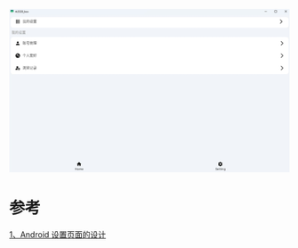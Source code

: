 ![UI](./UI.png)

# 参考
[1、Android 设置页面的设计](https://blog.csdn.net/team2010/article/details/8204420?spm=1001.2101.3001.6650.2&utm_medium=distribute.pc_relevant.none-task-blog-2%7Edefault%7EBlogCommendFromBaidu%7ERate-2-8204420-blog-95817438.235%5Ev43%5Epc_blog_bottom_relevance_base8&depth_1-utm_source=distribute.pc_relevant.none-task-blog-2%7Edefault%7EBlogCommendFromBaidu%7ERate-2-8204420-blog-95817438.235%5Ev43%5Epc_blog_bottom_relevance_base8&utm_relevant_index=5)